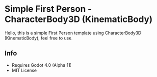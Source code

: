 # Simple First Person - CharacterBody3D (KinematicBody)
Hello, this is a simple First Person template using CharacterBody3D (KinematicBody), feel free to use.

## Info
 - Requires Godot 4.0 (Alpha 11)
 - MIT License
